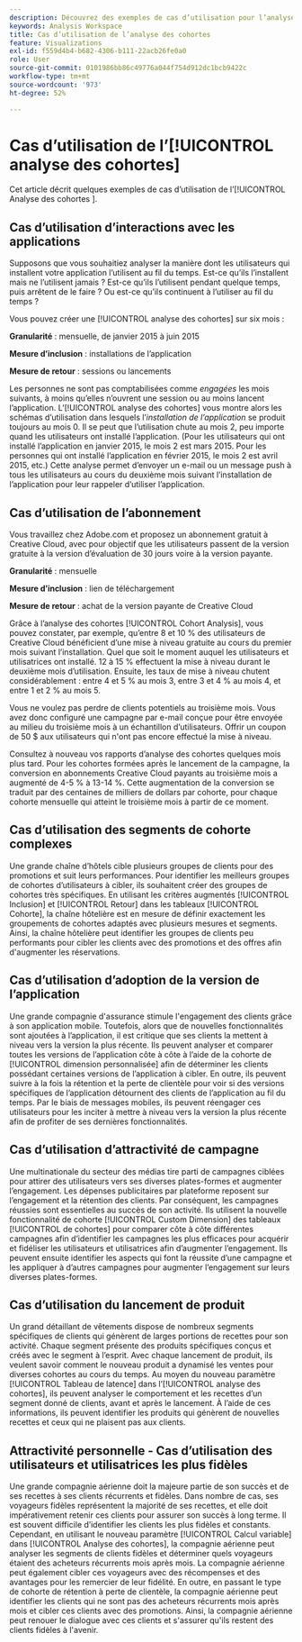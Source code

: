 ```yaml
---
description: Découvrez des exemples de cas d’utilisation pour l’analyse des cohortes.
keywords: Analysis Workspace
title: Cas d’utilisation de l’analyse des cohortes
feature: Visualizations
exl-id: f559d4b4-b682-4306-b111-22acb26fe0a0
role: User
source-git-commit: 0101986bb86c49776a044f754d912dc1bcb9422c
workflow-type: tm+mt
source-wordcount: '973'
ht-degree: 52%

---
```


# Cas d’utilisation de l’[!UICONTROL analyse des cohortes]

Cet article décrit quelques exemples de cas d’utilisation de l’[!UICONTROL  Analyse des cohortes ].

## Cas d’utilisation d’interactions avec les applications

Supposons que vous souhaitiez analyser la manière dont les utilisateurs qui installent votre application l’utilisent au fil du temps. Est-ce qu’ils l’installent mais ne l’utilisent jamais ? Est-ce qu’ils l’utilisent pendant quelque temps, puis arrêtent de le faire ? Ou est-ce qu’ils continuent à l’utiliser au fil du temps ?

Vous pouvez créer une [!UICONTROL analyse des cohortes] sur six mois :

**Granularité** : mensuelle, de janvier 2015 à juin 2015

**Mesure d’inclusion** : installations de l’application

**Mesure de retour** : sessions ou lancements

Les personnes ne sont pas comptabilisées comme *engagées* les mois suivants, à moins qu’elles n’ouvrent une session ou au moins lancent l’application. L’[!UICONTROL analyse des cohortes] vous montre alors les schémas d’utilisation dans lesquels l’*installation de l’application* se produit toujours au mois 0. Il se peut que l’utilisation chute au mois 2, peu importe quand les utilisateurs ont installé l’application. (Pour les utilisateurs qui ont installé l’application en janvier 2015, le mois 2 est mars 2015. Pour les personnes qui ont installé l’application en février 2015, le mois 2 est avril 2015, etc.) Cette analyse permet d’envoyer un e-mail ou un message push à tous les utilisateurs au cours du deuxième mois suivant l’installation de l’application pour leur rappeler d’utiliser l’application.

## Cas d’utilisation de l’abonnement

Vous travaillez chez Adobe.com et proposez un abonnement gratuit à Creative Cloud, avec pour objectif que les utilisateurs passent de la version gratuite à la version d’évaluation de 30 jours voire à la version payante.

**Granularité** : mensuelle

**Mesure d’inclusion** : lien de téléchargement

**Mesure de retour** : achat de la version payante de Creative Cloud

Grâce à l’analyse des cohortes [!UICONTROL Cohort Analysis], vous pouvez constater, par exemple, qu’entre 8 et 10 % des utilisateurs de Creative Cloud bénéficient d’une mise à niveau gratuite au cours du premier mois suivant l’installation. Quel que soit le moment auquel les utilisateurs et utilisatrices ont installé. 12 à 15 % effectuent la mise à niveau durant le deuxième mois d’utilisation. Ensuite, les taux de mise à niveau chutent considérablement : entre 4 et 5 % au mois 3, entre 3 et 4 % au mois 4, et entre 1 et 2 % au mois 5.

Vous ne voulez pas perdre de clients potentiels au troisième mois. Vous avez donc configuré une campagne par e-mail conçue pour être envoyée au milieu du troisième mois à un échantillon d’utilisateurs. Offrir un coupon de 50 $ aux utilisateurs qui n&#39;ont pas encore effectué la mise à niveau.

Consultez à nouveau vos rapports d’analyse des cohortes quelques mois plus tard. Pour les cohortes formées après le lancement de la campagne, la conversion en abonnements Creative Cloud payants au troisième mois a augmenté de 4-5 % à 13-14 %. Cette augmentation de la conversion se traduit par des centaines de milliers de dollars par cohorte, pour chaque cohorte mensuelle qui atteint le troisième mois à partir de ce moment.

## Cas d’utilisation des segments de cohorte complexes

Une grande chaîne d’hôtels cible plusieurs groupes de clients pour des promotions et suit leurs performances. Pour identifier les meilleurs groupes de cohortes d’utilisateurs à cibler, ils souhaitent créer des groupes de cohortes très spécifiques. En utilisant les critères augmentés [!UICONTROL Inclusion] et [!UICONTROL Retour] dans les tableaux [!UICONTROL Cohorte], la chaîne hôtelière est en mesure de définir exactement les groupements de cohortes adaptés avec plusieurs mesures et segments. Ainsi, la chaîne hôtelière peut identifier les groupes de clients peu performants pour cibler les clients avec des promotions et des offres afin d&#39;augmenter les réservations.

## Cas d’utilisation d’adoption de la version de l’application

Une grande compagnie d&#39;assurance stimule l&#39;engagement des clients grâce à son application mobile. Toutefois, alors que de nouvelles fonctionnalités sont ajoutées à l’application, il est critique que ses clients la mettent à niveau vers la version la plus récente. Ils peuvent analyser et comparer toutes les versions de l’application côte à côte à l’aide de la cohorte de [!UICONTROL dimension personnalisée] afin de déterminer les clients possédant certaines versions de l’application à cibler. En outre, ils peuvent suivre à la fois la rétention et la perte de clientèle pour voir si des versions spécifiques de l’application détournent des clients de l’application au fil du temps. Par le biais de messages mobiles, ils peuvent réengager ces utilisateurs pour les inciter à mettre à niveau vers la version la plus récente afin de profiter de ses dernières fonctionnalités.

## Cas d’utilisation d’attractivité de campagne

Une multinationale du secteur des médias tire parti de campagnes ciblées pour attirer des utilisateurs vers ses diverses plates-formes et augmenter l’engagement. Les dépenses publicitaires par plateforme reposent sur l’engagement et la rétention des clients. Par conséquent, les campagnes réussies sont essentielles au succès de son activité. Ils utilisent la nouvelle fonctionnalité de cohorte [!UICONTROL Custom Dimension] des tableaux [!UICONTROL de cohortes] pour comparer côte à côte différentes campagnes afin d’identifier les campagnes les plus efficaces pour acquérir et fidéliser les utilisateurs et utilisatrices afin d’augmenter l’engagement. Ils peuvent ensuite identifier les aspects qui font la réussite d’une campagne et les appliquer à d’autres campagnes pour augmenter l’engagement sur leurs diverses plates-formes.

## Cas d’utilisation du lancement de produit

Un grand détaillant de vêtements dispose de nombreux segments spécifiques de clients qui génèrent de larges portions de recettes pour son activité. Chaque segment présente des produits spécifiques conçus et créés avec le segment à l’esprit. Avec chaque lancement de produit, ils veulent savoir comment le nouveau produit a dynamisé les ventes pour diverses cohortes au cours du temps. Au moyen du nouveau paramètre [!UICONTROL Tableau de latence] dans l’[!UICONTROL analyse des cohortes], ils peuvent analyser le comportement et les recettes d’un segment donné de clients, avant et après le lancement. À l’aide de ces informations, ils peuvent identifier les produits qui génèrent de nouvelles recettes et ceux qui ne plaisent pas aux clients.

## Attractivité personnelle - Cas d’utilisation des utilisateurs et utilisatrices les plus fidèles

Une grande compagnie aérienne doit la majeure partie de son succès et de ses recettes à ses clients récurrents et fidèles. Dans nombre de cas, ses voyageurs fidèles représentent la majorité de ses recettes, et elle doit impérativement retenir ces clients pour assurer son succès à long terme. Il est souvent difficile d’identifier les clients les plus fidèles et constants. Cependant, en utilisant le nouveau paramètre [!UICONTROL Calcul variable] dans [!UICONTROL Analyse des cohortes], la compagnie aérienne peut analyser les segments de clients fidèles et déterminer quels voyageurs étaient des acheteurs récurrents mois après mois. La compagnie aérienne peut également cibler ces voyageurs avec des récompenses et des avantages pour les remercier de leur fidélité. En outre, en passant le type de cohorte de rétention à perte de clientèle, la compagnie aérienne peut identifier les clients qui ne sont pas des acheteurs récurrents mois après mois et cibler ces clients avec des promotions. Ainsi, la compagnie aérienne peut renouer le dialogue avec ces clients et s&#39;assurer qu&#39;ils restent des clients fidèles à l&#39;avenir.
